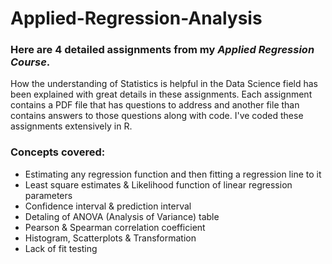 # Applied-Regression-Analysis

### Here are 4 detailed assignments from my *Applied Regression Course*.

How the understanding of Statistics is helpful in the Data Science field has been explained with great details in these assignments. Each assignment contains a PDF file that has questions to address and another file than contains answers to those questions along with code. I've coded these assignments extensively in R.

### Concepts covered:
- Estimating any regression function and then fitting a regression line to it
- Least square estimates & Likelihood function of linear regression parameters
- Confidence interval & prediction interval
- Detaling of ANOVA (Analysis of Variance) table
- Pearson & Spearman correlation coefficient
- Histogram, Scatterplots & Transformation
- Lack of fit testing
